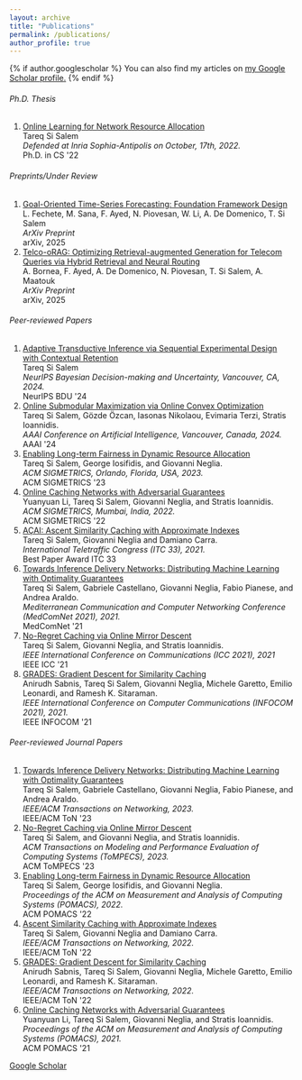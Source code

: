 ```yaml
---
layout: archive
title: "Publications"
permalink: /publications/
author_profile: true
---
```


{% if author.googlescholar %}
  You can also find my articles on <u><a href="{{author.googlescholar}}">my Google Scholar profile</a>.</u>
{% endif %}


<aside markdown="1">
<link href="https://cdn.jsdelivr.net/npm/bootstrap@5.2.3/dist/css/bootstrap.min.css" rel="stylesheet" integrity="sha384-rbsA2VBKQhggwzxH7pPCaAqO46MgnOM80zW1RWuH61DGLwZJEdK2Kadq2F9CUG65" crossorigin="anonymous">
<h6>Ph.D. Thesis</h6>
<ol class="list-group list-group-numbered " >

<li class="list-group-item d-flex justify-content-between align-items-start">
         <div class="ms-2 me-auto">
      <a class="link-dark" href="https://theses.hal.science/tel-03885484/document">Online Learning for Network Resource Allocation</a> <br>
Tareq Si Salem<br><i>
            Defended at Inria Sophia-Antipolis on October, 17th, 2022.</i>
         </div>
    <span class="badge bg-dark">Ph.D. in CS '22</span>
  </li>
</ol>
<h6>Preprints/Under Review</h6>
<ol class="list-group list-group-numbered">
<li class="list-group-item d-flex justify-content-between align-items-start">
         <div class="ms-2 me-auto">
     <a class="link-dark" href="https://arxiv.org/pdf/2504.17493">Goal-Oriented Time-Series Forecasting: Foundation Framework Design</a> <br>
L. Fechete, M. Sana, F. Ayed, N. Piovesan, W. Li, A. De Domenico, T. Si Salem <br><i>
            ArXiv Preprint</i>
         </div>
    <span class="badge bg-dark">arXiv, 2025</span>
  </li>
  <li class="list-group-item d-flex justify-content-between align-items-start">
         <div class="ms-2 me-auto">
     <a class="link-dark" href="https://arxiv.org/pdf/2505.11856">Telco-oRAG: Optimizing Retrieval-augmented Generation for Telecom Queries via Hybrid Retrieval and Neural Routing</a> <br>
A. Bornea, F. Ayed, A. De Domenico, N. Piovesan, T. Si Salem, A. Maatouk<br><i>
            ArXiv Preprint</i>
         </div>
    <span class="badge bg-dark">arXiv, 2025</span>
  </li>

</ol>
<h6>Peer-reviewed Papers</h6>
<ol class="list-group list-group-numbered">

<li class="list-group-item d-flex justify-content-between align-items-start">
         <div class="ms-2 me-auto">
     <a class="link-dark" href="https://openreview.net/pdf?id=PGvVf2h2Yb">Adaptive Transductive Inference via Sequential Experimental Design with Contextual Retention</a> <br>
Tareq Si Salem<br><i>
            NeurIPS Bayesian Decision-making and Uncertainty, Vancouver, CA, 2024.</i>
         </div>
    <span class="badge bg-dark">NeurIPS BDU '24</span>
  </li>
  
<li class="list-group-item d-flex justify-content-between align-items-start">
         <div class="ms-2 me-auto">
     <a class="link-dark" href="https://arxiv.org/abs/2309.04339">Online Submodular Maximization via Online Convex Optimization</a> <br>
Tareq Si Salem, Gözde Özcan, Iasonas Nikolaou, Evimaria Terzi, Stratis Ioannidis. <br><i>
            AAAI Conference on Artificial Intelligence, Vancouver, Canada, 2024.</i>
         </div>
    <span class="badge bg-dark">AAAI '24</span>
  </li>


<li class="list-group-item d-flex justify-content-between align-items-start">
         <div class="ms-2 me-auto">
     <a class="link-dark" href="https://arxiv.org/pdf/2208.05898.pdf">Enabling Long-term Fairness in Dynamic Resource Allocation</a> <br>
Tareq Si Salem, George Iosifidis‬, and Giovanni Neglia. <br><i>
            ACM SIGMETRICS, Orlando, Florida, USA, 2023.</i>
         </div>
    <span class="badge bg-dark">ACM SIGMETRICS '23</span>
  </li>

<li class="list-group-item d-flex justify-content-between align-items-start">
         <div class="ms-2 me-auto">
      <a class="link-dark" href="https://ece.northeastern.edu/fac-ece/ioannidis/static/pdf/2022/C_Li_Online_Cache_Sigmetrics_2022.pdf">Online Caching Networks with Adversarial Guarantees</a> <br>
Yuanyuan Li, Tareq Si Salem, Giovanni Neglia, and Stratis Ioannidis. <br><i>
            ACM SIGMETRICS, Mumbai, India, 2022.</i>
         </div>
    <span class="badge bg-dark">ACM SIGMETRICS '22</span>
  </li>      
        
<li class="list-group-item d-flex justify-content-between align-items-start">
         <div class="ms-2 me-auto">
      <a class="link-dark" href="https://hal.archives-ouvertes.fr/hal-03376175/document">AÇAI: Ascent Similarity Caching with Approximate Indexes</a> <br>
Tareq Si Salem, Giovanni Neglia and Damiano Carra. <br><i>
            International Teletraffic Congress (ITC 33), 2021. </i>
         </div>
    <span class="badge bg-success me-1"> <i class="fas fa-award"></i> Best Paper Award</span>
    <span class="badge bg-dark">ITC 33</span>
  </li>           
     
<li class="list-group-item d-flex justify-content-between align-items-start">
         <div class="ms-2 me-auto">
      <a class="link-dark" href="https://hal.archives-ouvertes.fr/hal-03376168/document">Towards Inference Delivery Networks: Distributing Machine Learning with Optimality Guarantees</a> <br>
Tareq Si Salem, Gabriele Castellano, Giovanni Neglia, Fabio Pianese, and Andrea Araldo.<br><i>
Mediterranean Communication and Computer Networking Conference (MedComNet 2021), 2021. </i>
         </div>
    <span class="badge bg-dark">MedComNet '21</span>
  </li>      
<li class="list-group-item d-flex justify-content-between align-items-start">
         <div class="ms-2 me-auto">
      <a class="link-dark" href="https://hal.archives-ouvertes.fr/hal-03376156/document">No-Regret Caching via Online Mirror Descent</a> <br>
Tareq Si Salem, Giovanni Neglia, and Stratis Ioannidis.<br><i>
IEEE International Conference on Communications (ICC 2021), 2021</i>
         </div>
    <span class="badge bg-dark">IEEE ICC '21</span>
  </li>
<li class="list-group-item d-flex justify-content-between align-items-start">
         <div class="ms-2 me-auto">
      <a class="link-dark" href="https://hal.archives-ouvertes.fr/hal-03484133/document">GRADES: Gradient Descent for Similarity Caching</a> <br>
Anirudh Sabnis, Tareq Si Salem, Giovanni Neglia, Michele Garetto, Emilio Leonardi, and Ramesh K. Sitaraman.<br><i>
IEEE International Conference on Computer Communications (INFOCOM 2021),  2021.</i>
         </div>
    <span class="badge bg-dark">IEEE INFOCOM '21</span>
  </li>   
</ol>
<h6>Peer-reviewed Journal Papers</h6>
<ol class="list-group list-group-numbered " >
<li class="list-group-item d-flex justify-content-between align-items-start">
         <div class="ms-2 me-auto">
      <a class="link-dark" href="https://arxiv.org/pdf/2105.02510.pdf">Towards Inference Delivery Networks: Distributing Machine Learning with Optimality Guarantees</a> <br>
Tareq Si Salem, Gabriele Castellano, Giovanni Neglia, Fabio Pianese, and Andrea Araldo.<br><i>
IEEE/ACM Transactions on Networking, 2023.  </i>
         </div>
 <span class="badge bg-dark">IEEE/ACM ToN '23</span>
</li>
<li class="list-group-item d-flex justify-content-between align-items-start">
         <div class="ms-2 me-auto">
      <a class="link-dark" href="https://arxiv.org/pdf/2101.12588.pdf">No-Regret Caching via Online Mirror Descent</a> <br>
Tareq Si Salem‬, and Giovanni Neglia, and Stratis Ioannidis. <br><i>
            ACM Transactions on Modeling and Performance Evaluation of Computing Systems (ToMPECS), 2023.</i>
         </div>
    <span class="badge bg-dark">ACM ToMPECS '23</span>
  </li>
<li class="list-group-item d-flex justify-content-between align-items-start">
         <div class="ms-2 me-auto">
      <a class="link-dark" href="https://arxiv.org/pdf/2208.05898.pdf">Enabling Long-term Fairness in Dynamic Resource Allocation</a> <br>
Tareq Si Salem, George Iosifidis‬, and Giovanni Neglia. <br><i>
            Proceedings of the ACM on Measurement and Analysis of Computing Systems (POMACS), 2022.</i>
         </div>
    <span class="badge bg-dark">ACM POMACS '22</span>
  </li>

<li class="list-group-item d-flex justify-content-between align-items-start">
<div class="ms-2 me-auto">
<a class="link-dark" href="https://arxiv.org/pdf/2107.00957.pdf">Ascent Similarity Caching with Approximate Indexes</a> <br>
Tareq Si Salem, Giovanni Neglia and Damiano Carra.<br><i>
          IEEE/ACM Transactions on Networking, 2022.  </i>
         </div>
<span class="badge bg-dark">IEEE/ACM ToN '22</span>
  </li>
    
<li class="list-group-item d-flex justify-content-between align-items-start">
         <div class="ms-2 me-auto">
      <a class="link-dark" href="https://ieeexplore.ieee.org/document/9828494">GRADES: Gradient Descent for Similarity Caching</a> <br>Anirudh Sabnis, Tareq Si Salem, Giovanni Neglia, Michele Garetto, Emilio Leonardi, and Ramesh K. Sitaraman.<br><i>
          IEEE/ACM Transactions on Networking, 2022.  </i>
         </div>
    <span class="badge bg-dark">IEEE/ACM ToN '22</span>
  </li>
    
<li class="list-group-item d-flex justify-content-between align-items-start">
         <div class="ms-2 me-auto">
      <a class="link-dark" href="https://ece.northeastern.edu/fac-ece/ioannidis/static/pdf/2022/C_Li_Online_Cache_Sigmetrics_2022.pdf">Online Caching Networks with Adversarial Guarantees</a> <br>Yuanyuan Li, Tareq Si Salem, Giovanni Neglia, and Stratis Ioannidis.<br><i>
         Proceedings of the ACM on Measurement and Analysis of Computing Systems (POMACS), 2021. </i>
         </div>
    <span class="badge bg-dark">ACM POMACS '21</span>
  </li>
</ol>    

<!-- <ol class="list-group list-group-numbered">
<li class="list-group-item d-flex justify-content-between align-items-start">
         <div class="ms-2 me-auto">
      <a class="link-dark" href="https://arxiv.org/pdf/2105.02510.pdf">Towards Inference Delivery Networks: Distributing Machine Learning with Optimality Guarantees</a> <br>
Tareq Si Salem, Gabriele Castellano, Giovanni Neglia, Fabio Pianese, and Andrea Araldo.<br><i>
IEEE/ACM Transactions on Networking.  </i>
         </div>
</li>                    
</ol> -->
<script src="https://cdn.jsdelivr.net/npm/bootstrap@5.2.3/dist/js/bootstrap.bundle.min.js" integrity="sha384-kenU1KFdBIe4zVF0s0G1M5b4hcpxyD9F7jL+jjXkk+Q2h455rYXK/7HAuoJl+0I4" crossorigin="anonymous"></script>
</aside>

[Google Scholar](https://scholar.google.com/citations?user=eMouEXwAAAAJ&hl=en)
